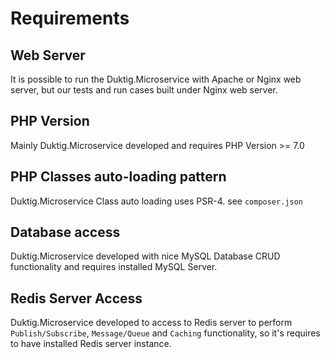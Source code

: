 # Requirements

## Web Server
It is possible to run the Duktig.Microservice with Apache or Nginx web server, 
but our tests and run cases built under Nginx web server.

## PHP Version
Mainly Duktig.Microservice developed and requires PHP Version >= 7.0

## PHP Classes auto-loading pattern
Duktig.Microservice Class auto loading uses PSR-4. see `composer.json`

## Database access
Duktig.Microservice developed with nice MySQL Database CRUD functionality and requires installed MySQL Server. 

## Redis Server Access
Duktig.Microservice developed to access to Redis server to perform `Publish/Subscribe`, `Message/Queue` and `Caching` functionality, so it's requires to have installed Redis server instance.
